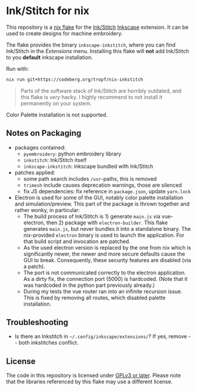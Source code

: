 # Ink/Stitch for nix
This repository is a [nix flake](https://nixos.org/manual/nix/stable/command-ref/new-cli/nix3-flake.html) for the [Ink/Stitch](https://inkstitch.org/) [Inkscape](https://inkscape.org/) extension.
It can be used to create designs for machine embroidery.

The flake provides the binary `inkscape-inkstitch`,
where you can find Ink/Stitch in the *Extensions* menu.
Installing this flake will **not** add Ink/Stitch to you **default** inkscape installation.

Run with:

```bash
nix run git+https://codeberg.org/tropf/nix-inkstitch
```

> Parts of the software stack of Ink/Stitch are horribly outdated,
> and this flake is *very* hacky.
> I highly recommend to not install it permanently on your system.

Color Palette installation is not supported.

## Notes on Packaging
- packages contained:
  - `pyembroidery`: python embroidery library
  - `inkstitch`: Ink/Stitch itself
  - `inkscape-inkstitch`: inkscape bundled with Ink/Stitch
- patches applied:
  - some path search includes `/usr`-paths, this is removed
  - `trimesh` include causes deprecation warnings, those are silenced
  - fix JS dependencies: fix reference in `package.json`, update `yarn.lock`
- Electron is used for some of the GUI, notably color palette installation and simulation/preview.
  This part of the package is thrown together and rather wonky, in particular:
  - The build process of Ink/Stitch is 1) generate `main.js` via vue-electron, then 2) package with `electron-builder`.
    This flake generates `main.js`, but never bundles it into a standalone binary.
    The nix-provided `electron` binary is used to launch the application.
    For that build script and invocation are patched.
  - As the used electron version is replaced by the one from nix which is significantly newer,
    the newer and more secure defaults cause the GUI to break.
    Consequently, these security features are disabled (via a patch).
  - The port is not communicated correctly to the electron application.
    As a dirty fix, the connection port (5000) is hardcoded.
    (Note that it was hardcoded in the python part previously already.)
  - During my tests the vue router ran into an infinite recursion issue.
    This is fixed by removing all routes, which disabled palette installation.

## Troubleshooting
- Is there an Inkstitch in `~/.config/inkscape/extensions/`?
  If yes, remove -- both inkstitches conflict.

## License
The code in this repository is licensed under [GPLv3 or later](./COPYING).
Please note that the libraries referenced by this flake may use a different license.
